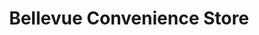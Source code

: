 ---
title: "Bellevue Convenience Store"
url: /bristol/bellevue-convenience-store/
shop: Lebensmittel
---